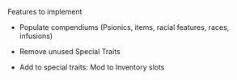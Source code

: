 Features to implement

* Populate compendiums (Psionics, items, racial features, races, infusions)

* Remove unused Special Traits

* Add to special traits: Mod to Inventory slots